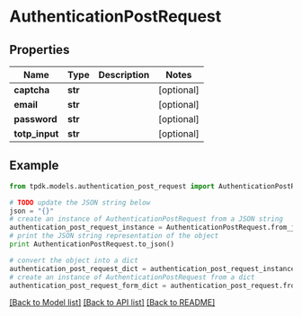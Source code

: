 # AuthenticationPostRequest


## Properties

Name | Type | Description | Notes
------------ | ------------- | ------------- | -------------
**captcha** | **str** |  | [optional] 
**email** | **str** |  | [optional] 
**password** | **str** |  | [optional] 
**totp_input** | **str** |  | [optional] 

## Example

```python
from tpdk.models.authentication_post_request import AuthenticationPostRequest

# TODO update the JSON string below
json = "{}"
# create an instance of AuthenticationPostRequest from a JSON string
authentication_post_request_instance = AuthenticationPostRequest.from_json(json)
# print the JSON string representation of the object
print AuthenticationPostRequest.to_json()

# convert the object into a dict
authentication_post_request_dict = authentication_post_request_instance.to_dict()
# create an instance of AuthenticationPostRequest from a dict
authentication_post_request_form_dict = authentication_post_request.from_dict(authentication_post_request_dict)
```
[[Back to Model list]](../README.md#documentation-for-models) [[Back to API list]](../README.md#documentation-for-api-endpoints) [[Back to README]](../README.md)



